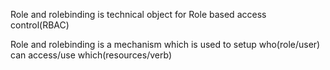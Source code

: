 Role and rolebinding is technical object for Role based access control(RBAC)

Role and rolebinding is a mechanism which is used to setup who(role/user) can access/use which(resources/verb)
 